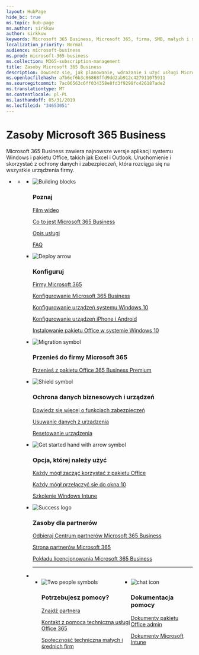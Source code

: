 ```yaml
---
layout: HubPage
hide_bc: true
ms.topic: hub-page
ms.author: sirkkuw
author: sirkkuw
keywords: Microsoft 365 Business, Microsoft 365, firma, SMB, małych i średnich firm Microsoft 365 Business dokumentacji, dokumentacja, dokumenty informacje techniczne
localization_priority: Normal
audience: microsoft-business
ms.prod: microsoft-365-business
ms.collection: M365-subscription-management
title: Zasoby Microsoft 365 Business
description: Dowiedz się, jak planowanie, wdrażanie i użyć usługi Microsoft Office 365, Windows 10 i mobilności Enterprise + zabezpieczeń razem w firmie dla zintegrowanej i bezpieczne infrastrukturę, która umożliwia pracę zespołową i odblokowuje kreatywności.
ms.openlocfilehash: a7b6ef6b3c86868ffd9dd2ab912c427911075911
ms.sourcegitcommit: 7ac06563c6ff034358e8fd3f9298fc426187ade2
ms.translationtype: MT
ms.contentlocale: pl-PL
ms.lasthandoff: 05/31/2019
ms.locfileid: "34653051"
---
```

<div id="main" class="v2">
    <div class="container">
        <h1>Zasoby Microsoft 365 Business</h1>
        <P>Microsoft 365 Business zawiera najnowsze wersje aplikacji systemu Windows i pakietu Office, takich jak Excel i Outlook. Uruchomienie i skorzystać z ochrony danych i zabezpieczeń, która rozciąga się na wszystkie urządzenia firmy.</p>
        <P></p>
        <ul class="pivots">
            <li>
                <a href="#home"></a>
                <ul id="home">
                    <li>
                        <a href="#home-all"></a>
                        <ul id="home-all" class="cardsF">
                            <li>
                                <div class="cardSize">
                                    <div class="cardPadding">
                                        <div class="card">
                                            <div class="cardImageOuter">
                                                <div class="cardImage">
                                                    <img src="https://docs.microsoft.com/office/media/icons/blocks-blue.svg" alt="Building blocks" />
                                                </div>
                                            </div>
                                            <div class="cardText">
                                                <h3>Poznaj</h3>
                                                <P><a href="https://support.office.com/article/what-is-microsoft-365-business-901e2522-c2cf-4b8c-894e-f482cda3347a" target="_blank">Film wideo</a></p>
                                                <P><a href="microsoft-365-business-overview.md" target="_blank">Co to jest Microsoft 365 Business</a></p>
                                                <P><a href="https://docs.microsoft.com/office365/servicedescriptions/microsoft-365-business-service-description" target="_blank">Opis usługi</a></p>
                                                <P><a href="https://docs.microsoft.com/microsoft-365/business/support/microsoft-365-business-faqs" target="_blank">FAQ</a></p>
                                            </div>
                                        </div>
                                    </div>
                                </div>
                            </li>
                            <li>
                                <div class="cardSize">
                                    <div class="cardPadding">
                                        <div class="card">
                                            <div class="cardImageOuter">
                                                <div class="cardImage">
                                                    <img src="https://docs.microsoft.com/office/media/icons/deploy-blue.svg" alt="Deploy arrow" />
                                                </div>
                                            </div>
                                            <div class="cardText">
                                                <h3>Konfiguruj</h3>
                                              <P><a href="sign-up.md" target="_blank">Firmy Microsoft 365</a></p>
                                               <P><a href="set-up.md" target="_blank">Konfigurowanie Microsoft 365 Business</a></p>
                                                <P><a href="set-up-windows-devices.md" target="_blank">Konfigurowanie urządzeń systemu Windows 10</a></p>
                                                <P><a href="set-up-mobile-devices.md" target="_blank">Konfigurowanie urządzeń iPhone i Android</a></p>
                                                <P><a href="auto-install-or-uninstall-office.md" target="_blank">Instalowanie pakietu Office w systemie Windows 10</a></p>
                                            </div>
                                        </div>
                                    </div>
                                </div>
                            </li>
                            <li>
                                <div class="cardSize">
                                    <div class="cardPadding">
                                        <div class="card">
                                            <div class="cardImageOuter">
                                                <div class="cardImage">
                                                    <img src="https://docs.microsoft.com/office/media/icons/migration-blue.svg" alt="Migration symbol" />
                                                </div>
                                            </div>
                                            <div class="cardText">
                                                <h3>Przenieś do firmy Microsoft 365</h3>
                                                <P><a href="migrate-to-microsoft-365-business.md" target="_blank">Przenieś z pakietu Office 365 Business Premium</a></p>
                                            </div>
                                        </div>
                                    </div>
                                </div>
                            </li> 
                            <li>
                                <div class="cardSize">
                                    <div class="cardPadding">
                                        <div class="card">
                                            <div class="cardImageOuter">
                                                <div class="cardImage">
                                                    <img src="https://docs.microsoft.com/office/media/icons/security-blue.svg" alt="Shield symbol" />
                                                </div>
                                            </div>
                                            <div class="cardText">
                                                <h3>Ochrona danych biznesowych i urządzeń</h3>
                                                <P><a href="security-features.md" target="_blank">Dowiedz się więcej o funkcjach zabezpieczeń</a></p>
                                                <P><a href="remove-company-data.md" target="_blank">Usuwanie danych z urządzenia</a></p>
                                                <P><a href="reset-devices-to-factory-settings.md" target="_blank">Resetowanie urządzenia</a></p>
                                                </div>
                                        </div>
                                    </div>
                                </div>
                            </li>
                            <li>
                                <div class="cardSize">
                                    <div class="cardPadding">
                                        <div class="card">
                                            <div class="cardImageOuter">
                                                <div class="cardImage">
                                                    <img src="https://docs.microsoft.com/office/media/icons/get-started-blue.svg" alt="Get started hand with arrow symbol" />
                                                </div>
                                            </div>
                                            <div class="cardText">
                                                <h3>Opcja, której należy użyć</h3>
                                                <P><a href="https://support.office.com/office-training-center" target="_blank">Każdy mógł zacząć korzystać z pakietu Office</a></p>
                                                <P><a href="https://www.microsoft.com/itpro/windows-10/end-user-readiness" target="_blank">Każdy mógł przełączyć się do okna 10</a></p>
                                                <P><a href="https://docs.microsoft.com/intune-user-help/use-managed-devices-to-get-work-done" target="_blank">Szkolenie Windows Intune</a></p>
                                            </div>
                                        </div>
                                    </div>
                                </div>
                            </li>
                            <li>
                                <div class="cardSize">
                                    <div class="cardPadding">
                                        <div class="card">
                                            <div class="cardImageOuter">
                                                <div class="cardImage">
                                                    <img src="https://docs.microsoft.com/en-us/office/media/icons/success-blue.svg" alt="Success logo" />
                                                </div>
                                            </div>
                                            <div class="cardText">
                                                <h3>Zasoby dla partnerów</h3>
                                                <P><a href="get-microsoft-365-business.md" target="_blank">Odbieraj Centrum partnerów Microsoft 365 Business</a></p>
                                                <P><a href="https://www.microsoft.com/microsoft-365/partners/business" target="_blank">Strona partnerów Microsoft 365</a></p>
                                                <P><a href="https://www.microsoft.com/microsoft-365/partners/resources/microsoft-365-business-licensing-deck" target="_blank">Pokładu licencjonowania Microsoft 365 Business</a></p>
                                            </div>
                                        </div>
                                    </div>
                                </div>
                            </li>
                                <li class="fullSpan">
                                  <hr />
                                  <br>
                                  <ul class="cardsF panelContent singlePanelContent" style="display:flex!important;">
                                    <li>
                                    <div class="cardSize">
                                        <div class="cardPadding">
                                            <div class="card">
                                                <div class="cardImageOuter">
                                                    <div class="cardImage">
                                                        <img src="https://docs.microsoft.com/office/media/icons/users-people.svg" alt="Two people symbols" />
                                                    </div>
                                                </div>
                                                <div class="cardText">
                                                    <h3>Potrzebujesz pomocy?</h3>
                                                    <P><a href="https://www.microsoft.com/solution-providers/search" target="_blank">Znajdź partnera</a></p>
                                                    <P><a href="https://support.office.com/article/Contact-support-for-business-products-Admin-Help-32a17ca7-6fa0-4870-8a8d-e25ba4ccfd4b" target="_blank">Kontakt z pomocą techniczną usługi Office 365</a></p>
                                                    <P><a href="https://techcommunity.microsoft.com/t5/Small-and-Medium-Businesses/ct-p/SMB" target="_blank">Społeczność techniczna małych i średnich firm</a></p>
                                                </div>
                                            </div>
                                        </div>
                                    </div>
                                </li> 
                                <li>
                                    <div class="cardSize">
                                        <div class="cardPadding">
                                            <div class="card">
                                                <div class="cardImageOuter">
                                                    <div class="cardImage">
                                                        <img src="https://docs.microsoft.com/office/media/icons/chat.svg" alt="chat icon" />
                                                    </div>
                                                </div>
                                                <div class="cardText">
                                                    <h3>Dokumentacja pomocy</h3>
                                                     <P><a href="https://docs.microsoft.com/office/admins-itprofessionals" target="_blank">Dokumenty pakietu Office admin</a></p>
                                                     <P><a href="https://docs.microsoft.com/intune/index">Dokumenty Microsoft Intune</a></p>
                                                </div>
                                            </div>
                                        </div>
                                    </div>
                                </li>
                            </li>
                        </ul>
                    </li>
                </ul>
            </li>
        </ul>
    </div>
</div>